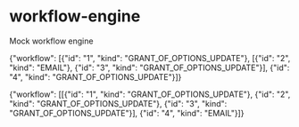 # workflow-engine
Mock workflow engine


{"workflow": [{"id": "1", "kind": "GRANT_OF_OPTIONS_UPDATE"}, [{"id": "2", "kind": "EMAIL"}, {"id": "3", "kind": "GRANT_OF_OPTIONS_UPDATE"}], {"id": "4", "kind": "GRANT_OF_OPTIONS_UPDATE"}]}

{"workflow": [[{"id": "1", "kind": "GRANT_OF_OPTIONS_UPDATE"}, {"id": "2", "kind": "GRANT_OF_OPTIONS_UPDATE"}, {"id": "3", "kind": "GRANT_OF_OPTIONS_UPDATE"}], {"id": "4", "kind": "EMAIL"}]}